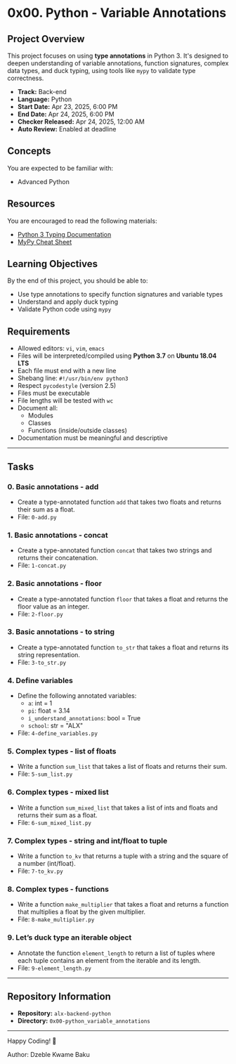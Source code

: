 # 0x00. Python - Variable Annotations

## Project Overview

This project focuses on using **type annotations** in Python 3. It's designed to deepen understanding of variable annotations, function signatures, complex data types, and duck typing, using tools like `mypy` to validate type correctness.

- **Track:** Back-end
- **Language:** Python
- **Start Date:** Apr 23, 2025, 6:00 PM  
- **End Date:** Apr 24, 2025, 6:00 PM  
- **Checker Released:** Apr 24, 2025, 12:00 AM  
- **Auto Review:** Enabled at deadline

## Concepts

You are expected to be familiar with:

- Advanced Python

## Resources

You are encouraged to read the following materials:

- [Python 3 Typing Documentation](https://docs.python.org/3/library/typing.html)
- [MyPy Cheat Sheet](https://mypy.readthedocs.io/en/stable/cheat_sheet_py3.html)

## Learning Objectives

By the end of this project, you should be able to:

- Use type annotations to specify function signatures and variable types
- Understand and apply duck typing
- Validate Python code using `mypy`

## Requirements

- Allowed editors: `vi`, `vim`, `emacs`
- Files will be interpreted/compiled using **Python 3.7** on **Ubuntu 18.04 LTS**
- Each file must end with a new line
- Shebang line: `#!/usr/bin/env python3`
- Respect `pycodestyle` (version 2.5)
- Files must be executable
- File lengths will be tested with `wc`
- Document all:
  - Modules
  - Classes
  - Functions (inside/outside classes)
- Documentation must be meaningful and descriptive

---

## Tasks

### 0. Basic annotations - add
- Create a type-annotated function `add` that takes two floats and returns their sum as a float.
- File: `0-add.py`

### 1. Basic annotations - concat
- Create a type-annotated function `concat` that takes two strings and returns their concatenation.
- File: `1-concat.py`

### 2. Basic annotations - floor
- Create a type-annotated function `floor` that takes a float and returns the floor value as an integer.
- File: `2-floor.py`

### 3. Basic annotations - to string
- Create a type-annotated function `to_str` that takes a float and returns its string representation.
- File: `3-to_str.py`

### 4. Define variables
- Define the following annotated variables:
  - `a`: int = 1
  - `pi`: float = 3.14
  - `i_understand_annotations`: bool = True
  - `school`: str = "ALX"
- File: `4-define_variables.py`

### 5. Complex types - list of floats
- Write a function `sum_list` that takes a list of floats and returns their sum.
- File: `5-sum_list.py`

### 6. Complex types - mixed list
- Write a function `sum_mixed_list` that takes a list of ints and floats and returns their sum as a float.
- File: `6-sum_mixed_list.py`

### 7. Complex types - string and int/float to tuple
- Write a function `to_kv` that returns a tuple with a string and the square of a number (int/float).
- File: `7-to_kv.py`

### 8. Complex types - functions
- Write a function `make_multiplier` that takes a float and returns a function that multiplies a float by the given multiplier.
- File: `8-make_multiplier.py`

### 9. Let’s duck type an iterable object
- Annotate the function `element_length` to return a list of tuples where each tuple contains an element from the iterable and its length.
- File: `9-element_length.py`

---

## Repository Information

- **Repository:** `alx-backend-python`
- **Directory:** `0x00-python_variable_annotations`

---

Happy Coding! 🐍

Author: Dzeble Kwame Baku
